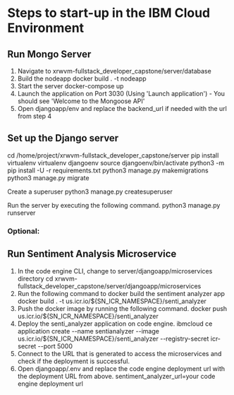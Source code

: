 # Steps to start-up in the IBM Cloud Environment

## Run Mongo Server
1. Navigate to xrwvm-fullstack_developer_capstone/server/database
2. Build the nodeapp
  docker build . -t nodeapp
3. Start the server
  docker-compose up
4. Launch the application on Port 3030 (Using 'Launch application') - You should see 'Welcome to the Mongoose API'
5. Open djangoapp/env and replace the backend_url if needed with the url from step 4

## Set up the Django server
cd /home/project/xrwvm-fullstack_developer_capstone/server
pip install virtualenv
virtualenv djangoenv
source djangoenv/bin/activate
python3 -m pip install -U -r requirements.txt
python3 manage.py makemigrations
python3 manage.py migrate

Create a superuser
  python3 manage.py createsuperuser

Run the server by executing the following command.
  python3 manage.py runserver

### Optional:
## Run Sentiment Analysis Microservice
1. In the code engine CLI, change to server/djangoapp/microservices directory
  cd xrwvm-fullstack_developer_capstone/server/djangoapp/microservices
2. Run the following command to docker build the sentiment analyzer app
  docker build . -t us.icr.io/${SN_ICR_NAMESPACE}/senti_analyzer
3. Push the docker image by running the following command.
  docker push us.icr.io/${SN_ICR_NAMESPACE}/senti_analyzer
4. Deploy the senti_analyzer application on code engine.
  ibmcloud ce application create --name sentianalyzer --image us.icr.io/${SN_ICR_NAMESPACE}/senti_analyzer --registry-secret icr-secret --port 5000
5. Connect to the URL that is generated to access the microservices and check if the deployment is successful.
6. Open djangoapp/.env and replace the code engine deployment url with the deployment URL from above.
  sentiment_analyzer_url=your code engine deployment url
